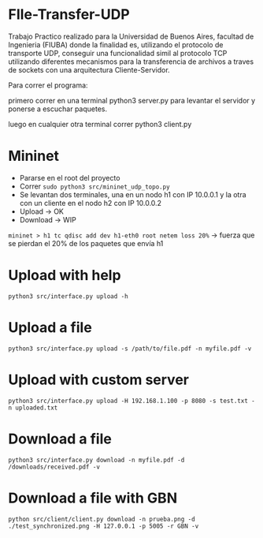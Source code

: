 # FIle-Transfer-UDP

Trabajo Practico realizado para la Universidad de Buenos Aires, facultad de Ingenieria (FIUBA) donde la finalidad es, utilizando el protocolo de transporte UDP, conseguir una funcionalidad simil al protocolo TCP utilizando diferentes mecanismos para la transferencia de archivos a traves de sockets con una arquitectura Cliente-Servidor.



Para correr el programa:

primero correr en una terminal python3 server.py para levantar el servidor y ponerse a escuchar paquetes.

luego en cualquier otra terminal correr python3 client.py 

# Mininet

- Pararse en el root del proyecto
- Correr `sudo python3 src/mininet_udp_topo.py`
- Se levantan dos terminales, una en un nodo h1 con IP 10.0.0.1 y la otra con un cliente en el nodo h2 con IP 10.0.0.2
- Upload -> OK
- Download -> WIP

```mininet > h1 tc qdisc add dev h1-eth0 root netem loss 20%``` -> fuerza que se pierdan el 20% de los paquetes que envía h1

# Upload with help
`python3 src/interface.py upload -h`

# Upload a file
`python3 src/interface.py upload -s /path/to/file.pdf -n myfile.pdf -v`

# Upload with custom server
`python3 src/interface.py upload -H 192.168.1.100 -p 8080 -s test.txt -n uploaded.txt`

# Download a file  
`python3 src/interface.py download -n myfile.pdf -d /downloads/received.pdf -v`

# Download a file with GBN

`python src/client/client.py download -n prueba.png -d ./test_synchronized.png -H 127.0.0.1 -p 5005 -r GBN -v`